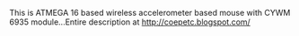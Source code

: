 This is ATMEGA 16 based wireless accelerometer based mouse with CYWM 6935 module...Entire description at http://coepetc.blogspot.com/